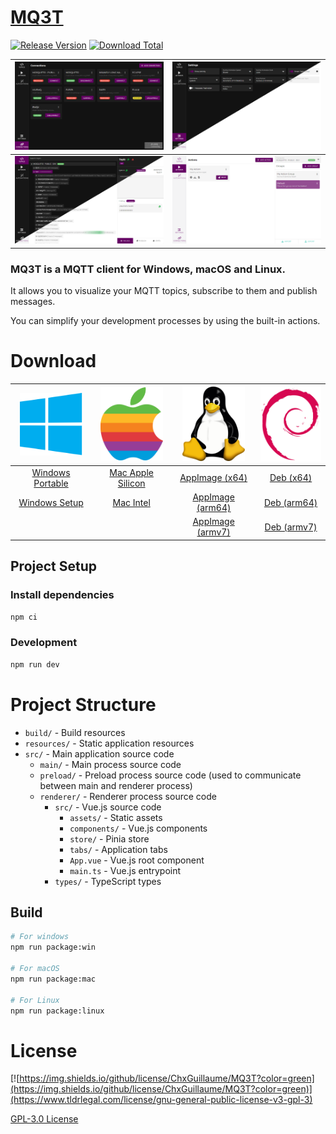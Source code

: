 # [MQ3T](https://mq3t.guillaumechx.dev)

[//]: # (![https://img.shields.io/badge/Release-working%20on%20it%20!!-red]&#40;https://img.shields.io/badge/Release-working%20on%20it%20!!-red&#41;)
[![Release Version](https://img.shields.io/github/v/release/ChxGuillaume/MQ3T?label=Release)](https://github.com/ChxGuillaume/MQ3T/releases)
[![Download Total](https://img.shields.io/github/downloads/ChxGuillaume/MQ3T/total?label=Downloads)](https://github.com/ChxGuillaume/MQ3T/releases)


| ![Connections Theme Mix](docs/screenshots/connections-dark.png) | ![Settings](docs/screenshots/settings-mix.png) |
|-----------------------------------------------------------------|------------------------------------------------|
| ![Topics List](docs/screenshots/topics-mix.png)                 | ![Actions](docs/screenshots/actions-light.png) |

### MQ3T is a MQTT client for Windows, macOS and Linux.

It allows you to visualize your MQTT topics, subscribe to them and publish messages.

You can simplify your development processes by using the built-in actions.

# Download
|                   <img src='docs/platforms-logo/windows-logo.png' width='100'>                    |                 <img src='docs/platforms-logo/apple-logo.png' width='100'>                  |                     <img src='docs/platforms-logo/linux-logo.png' width='100'>                     |               <img src='docs/platforms-logo/debian-logo.png' width='100'>                |
|:-------------------------------------------------------------------------------------------------:|:-------------------------------------------------------------------------------------------:|:--------------------------------------------------------------------------------------------------:|:----------------------------------------------------------------------------------------:|
| [Windows Portable](https://mq3t.guillaumechx.dev/download.html?os=windows&arch=x64&type=portable) | [Mac Apple Silicon](https://mq3t.guillaumechx.dev/download.html?os=mac&arch=arm64&type=dmg) |  [AppImage (x64)](https://mq3t.guillaumechx.dev/download.html?os=linux&arch=amd64&type=AppImage)   |  [Deb (x64)](https://mq3t.guillaumechx.dev/download.html?os=linux&arch=amd64&type=deb)   |
|    [Windows Setup](https://mq3t.guillaumechx.dev/download.html?os=windows&arch=x64&type=setup)    |      [Mac Intel](https://mq3t.guillaumechx.dev/download.html?os=mac&arch=x64&type=dmg)      | [AppImage (arm64)](https://mq3t.guillaumechx.dev/download.html?os=linux&arch=arm64&type=AppImage)  | [Deb (arm64)](https://mq3t.guillaumechx.dev/download.html?os=linux&arch=arm64&type=deb)  |
|                                                                                                   |                                                                                             | [AppImage (armv7)](https://mq3t.guillaumechx.dev/download.html?os=linux&arch=armv7l&type=AppImage) | [Deb (armv7)](https://mq3t.guillaumechx.dev/download.html?os=linux&arch=armv7l&type=deb) |





## Project Setup

### Install dependencies

```bash
npm ci
```

### Development

```bash
npm run dev
```

# Project Structure

- `build/` - Build resources
- `resources/` - Static application resources
- `src/` - Main application source code
  - `main/` - Main process source code
  - `preload/` - Preload process source code (used to communicate between main and renderer process)
  - `renderer/` - Renderer process source code
    - `src/` - Vue.js source code
      - `assets/` - Static assets
      - `components/` - Vue.js components
      - `store/` - Pinia store
      - `tabs/` - Application tabs
      - `App.vue` - Vue.js root component
      - `main.ts` - Vue.js entrypoint
    - `types/` - TypeScript types

## Build

```bash
# For windows
npm run package:win

# For macOS
npm run package:mac

# For Linux
npm run package:linux
```

# License
[![https://img.shields.io/github/license/ChxGuillaume/MQ3T?color=green](https://img.shields.io/github/license/ChxGuillaume/MQ3T?color=green)](https://www.tldrlegal.com/license/gnu-general-public-license-v3-gpl-3)

[GPL-3.0 License](LICENSE)
